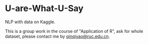 # U-are-What-U-Say
NLP with data on Kaggle.

This is a group work in the course of "Application of R", ask for whole dataset, please contact me by qinqiyao@ruc.edu.cn.
